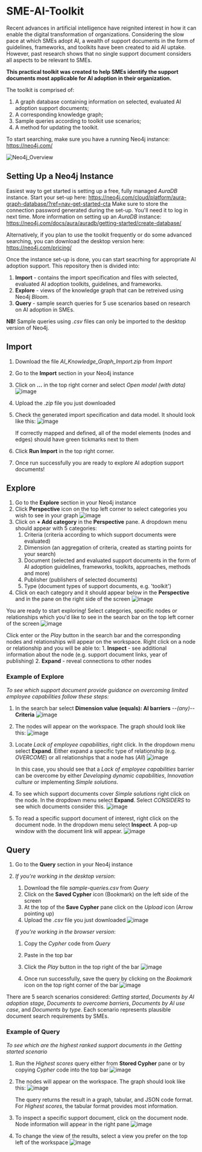 # SME-AI-Toolkit
Recent advances in artificial intelligence have reignited interest in how it can enable the digital transformation of organizations. Considering the slow pace at which SMEs adopt AI, a wealth of support documents in the form of guidelines, frameworks, and toolkits have been created to aid AI uptake. However, past research shows that no single support document considers all aspects to be relevant to SMEs.

**This practical toolkit was created to help SMEs identify the support documents most applicable for AI adoption in their organization.**

The toolkit is comprised of:
1.	A graph database  containing information on selected, evaluated AI adoption support documents;
2.	A corresponding knowledge graph;
3.	Sample queries according to toolkit use scenarios;
4.	A method for updating the toolkit.

To start searching, make sure you have a running Neo4j instance: https://neo4j.com/

![Neo4j_Overview](https://github.com/rasagu/SME-AI-Toolkit/assets/166431245/50ae92da-11e5-409b-ac28-0593d0d262c1)

## Setting Up a Neo4j Instance
Easiest way to get started is setting up a free, fully managed _AuraDB_ instance. Start your set-up here: https://neo4j.com/cloud/platform/aura-graph-database/?ref=nav-get-started-cta
Make sure to store the connection password generated during the set-up. You'll need it to log in next time.
More information on setting up an _AuraDB_ instance: https://neo4j.com/docs/aura/auradb/getting-started/create-database/

Alternatively, if you plan to use the toolkit frequently or do some advanced searching, you can download the desktop version here: https://neo4j.com/pricing/

Once the instance set-up is done, you can start seacrhing for appropriate AI adoption support. This repository then is divided into:
1.	**Import** - contains the import specification and files with selected, evaluated AI adoption toolkits, guidelines, and frameworks.
2.	**Explore** - views of the knowledge graph that can be retreived using Neo4j _Bloom_.
3.	**Query** - sample search queries for 5 use scenarios based on research on AI adoption in SMEs.

**NB!** Sample queries using _.csv_ files can only be imported to the desktop version of Neo4j.

## Import
1.	Download the file _AI_Knowledge_Graph_Import.zip_ from _Import_
2.	Go to the **Import** section in your Neo4j instance
3.	Click on **...** in the top right corner and select _Open model (with data)_
    ![image](https://github.com/rasagu/SME-AI-Toolkit/assets/166431245/1df72ca7-5425-4dd9-b2de-36d19937a831)
  	
4.	Upload the _.zip_ file you just downloaded
5.	Check the generated import specification and data model. It should look like this:
    ![image](https://github.com/rasagu/SME-AI-Toolkit/assets/166431245/c222e7fe-30ef-4933-8375-343a5875d90f)

  	If correctly mapped and defined, all of the model elements (nodes and edges) should have green tickmarks next to them
6.	Click **Run Import** in the top right corner.
7.	Once run successfully you are ready to explore AI adoption support documents!

## Explore
1.  Go to the **Explore** section in your Neo4j instance
2.  Click **Perspective** icon on the top left corner to select categories you wish to see in your graph
    ![image](https://github.com/rasagu/SME-AI-Toolkit/assets/166431245/919249db-a06d-47a9-b341-a71019b69b2f)
3.  Click on **+ Add category** in the **Perspective** pane. A dropdown menu should appear with 5 categories:
    1.  Criteria (criteria according to which support documents were evaluated)
    2.  Dimension (an aggregation of criteria, created as starting points for your search)
    3.  Document (selected and evaluated support documents in the form of AI adoption guidelines, frameworks, toolkits, approaches, methods and more)
    4.  Publisher (publishers of selected documents)
    5.  Type (document types of support documents, e.g. 'toolkit')
4.  Click on each category and it should appear below in the **Perspective** and in the pane on the right side of the screen
    ![image](https://github.com/rasagu/SME-AI-Toolkit/assets/166431245/9d83c32d-c30f-4ab0-b012-d4994ccc0b49)

You are ready to start exploring! Select categories, specific nodes or relationships which you'd like to see in the search bar on the top left corner of the screen
![image](https://github.com/rasagu/SME-AI-Toolkit/assets/166431245/2efcf473-1133-4062-958b-1bd77501d32e)

Click enter or the _Play_ button in the search bar and the corresponding nodes and relationships will appear on the workspace. Right click on a node or relationship and you will be able to:
    1.  **Inspect** - see additional information about the node (e.g. support document links, year of publishing)
    2.  **Expand** - reveal connections to other nodes
 
### Example of Explore
_To see which support document provide guidance on overcoming limited employee capabilities follow these steps:_
1.  In the search bar select **Dimension value (equals): AI barriers** --*(any)*-- **Criteria**
    ![image](https://github.com/rasagu/SME-AI-Toolkit/assets/166431245/c5053c4b-5b64-4fa0-a04e-071c053ccd9a)

2.  The nodes will appear on the workspace. The graph should look like this:
    ![image](https://github.com/rasagu/SME-AI-Toolkit/assets/166431245/7f7136e3-3160-4cbe-b0cb-133aec1e6099)

3.  Locate _Lack of employee capabilities_, right click. In the dropdown menu select **Expand**. Either expand a specific type of relationship (e.g. _OVERCOME_) or all relationships that a node has (_All_)
    ![image](https://github.com/rasagu/SME-AI-Toolkit/assets/166431245/af585103-90d0-4de1-b74f-cd3c3bebb7d0)

    In this case, you should see that a _Lack of employee capabilities_ barrier can be overcome by either _Developing dynamic capabilities_, _Innovation culture_ or implementing _Simple solutions_.
4.  To see which support documents cover _Simple solutions_ right click on the node. In the dropdown menu select **Expand**. Select _CONSIDERS_ to see which documents consider this.
    ![image](https://github.com/rasagu/SME-AI-Toolkit/assets/166431245/96288e62-1470-496d-a44f-afa52db7beb2)

5.  To read a specific support document of interest, right click on the document node. In the dropdown menu select **Inspect**. A pop-up window with the document link will appear.
    ![image](https://github.com/rasagu/SME-AI-Toolkit/assets/166431245/7893ff6a-39b9-44bf-a791-de5e94eca063)

## Query
1.  Go to the **Query** section in your Neo4j instance
2.  _If you're working in the desktop version_:
    1.  Download the file _sample-queries.csv_ from _Query_
    2.  Click on the **Saved Cypher** icon (Bookmark) on the left side of the screen
    3.  At the top of the **Save Cypher** pane click on the *Upload* icon (Arrow pointing up)
    4.  Upload the _.csv_ file you just downloaded
    ![image](https://github.com/rasagu/SME-AI-Toolkit/assets/166431245/f9b4eb5a-add3-4712-9cf8-3d913bdd2655)

    _If you're working in the browser version_:
    1.  Copy the _Cypher_ code from _Query_
    2.  Paste in the top bar
    3.  Click the _Play_ button in the top right of the bar
        ![image](https://github.com/rasagu/SME-AI-Toolkit/assets/166431245/6cd65591-b676-42dd-aafe-d7e09cfab626)

    4.  Once run successfully, save the query by clicking on the _Bookmark_ icon on the top right corner of the bar
        ![image](https://github.com/rasagu/SME-AI-Toolkit/assets/166431245/796ffb68-e3ca-4aec-bb82-cbacd799284b)

There are 5 search scenarios considered: _Getting started_, _Documents by AI adoption stage_, _Documents to overcome barriers_, _Documents by AI use case_, and _Documents by type_. Each scenario represents plausible document search requirements by SMEs.

### Example of Query
_To see which are the highest ranked support documents in the _Getting started_ scenario_
1.  Run the _Highest scores_ query either from **Stored Cypher** pane or by copying _Cypher_ code into the top bar
    ![image](https://github.com/rasagu/SME-AI-Toolkit/assets/166431245/65487c38-690e-42a7-a70f-cc7c44c3e50b)

2.  The nodes will appear on the workspace. The graph should look like this:
    ![image](https://github.com/rasagu/SME-AI-Toolkit/assets/166431245/5b4ea934-6d6d-4c62-9752-bb10d93275c2)

    The query returns the result in a graph, tabular, and JSON code format. For _Highest scores_, the tabular format provides most information.
3.  To inspect a specific support document, click on the document node. Node information will appear in the right pane
    ![image](https://github.com/rasagu/SME-AI-Toolkit/assets/166431245/f4de028e-d413-43a0-b11d-8afa3e3939b8)

4.  To change the view of the results, select a view you prefer on the top left of the workspace
    ![image](https://github.com/rasagu/SME-AI-Toolkit/assets/166431245/21e6cb7e-c445-40b6-8a09-a09ca25cb6a7)
